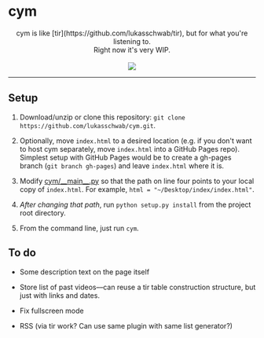 # cym
<p align="center">
cym is like [tir](https://github.com/lukasschwab/tir), but for what you're listening to.<br>
Right now it's very WIP.<br><br>
<img src="http://lukasschwab.github.io/img/cym.gif">
</p>

***

## Setup

1. Download/unzip or clone this repository: `git clone https://github.com/lukasschwab/cym.git`.

2. Optionally, move `index.html` to a desired location (e.g. if you don't want to host cym separately, move `index.html` into a GitHub Pages repo). Simplest setup with GitHub Pages would be to create a gh-pages branch (`git branch gh-pages`) and leave `index.html` where it is.

3. Modify [cym/\_\_main\_\_.py](https://github.com/lukasschwab/cym/blob/master/cym/__main__.py) so that the path on line four points to your local copy of `index.html`. For example, `html = "~/Desktop/index/index.html"`.

4. *After changing that path*, run `python setup.py install` from the project root directory.

5. From the command line, just run `cym`.

## To do

+ Some description text on the page itself

+ Store list of past videos––can reuse a tir table construction structure, but just with links and dates.

+ Fix fullscreen mode

+ RSS (via tir work? Can use same plugin with same list generator?)
